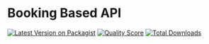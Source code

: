 # Booking Based API 

[![Latest Version on Packagist](https://img.shields.io/packagist/v/ticaje/booking-api.svg?style=flat-square)](https://packagist.org/packages/ticaje/booking-api)
[![Quality Score](https://img.shields.io/scrutinizer/g/ticaje/booking-api.svg?style=flat-square)](https://scrutinizer-ci.com/g/ticaje/booking-api)
[![Total Downloads](https://img.shields.io/packagist/dt/ticaje/booking-api.svg?style=flat-square)](https://packagist.org/packages/ticaje/booking-api)
